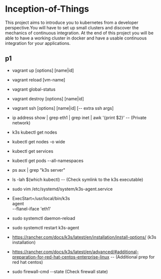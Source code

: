 # Inception-of-Things
This project aims to introduce you to kubernetes from a developer perspective.You will have to set up small clusters and discover the mechanics of continuous integration. At the end of this project you will be able to have a working cluster in docker and have a usable continuous integration for your applications.

## p1
  - vagrant up [options] [name|id]
  - vagrant reload [vm-name]
  - vagrant global-status
  - vagrant destroy [options] [name|id]
  - vagrant ssh [options] [name|id] [-- extra ssh args]

  - ip address show | grep eth1 | grep inet | awk '{print $2}' -- (Private network)
  - k3s kubectl get nodes
  - kubectl get nodes -o wide
  - kubectl get services
  - kubectl get pods --all-namespaces
  - ps aux | grep "k3s server"
  - ls -lah $(which kubectl) -- (Check symlink to the k3s executable)

  - sudo vim /etc/systemd/system/k3s-agent.service
  - ExecStart=/usr/local/bin/k3s \
  agent \
  --flanel-iface 'eth1'
  - sudo systemctl daemon-reload
  - sudo systemctl restart k3s-agent

  - https://rancher.com/docs/k3s/latest/en/installation/install-options/ (k3s installation)
  - https://rancher.com/docs/k3s/latest/en/advanced/#additional-preparation-for-red-hat-centos-enterprise-linux -- (Additional prep for red hat centos)
  - sudo firewall-cmd --state (Check firewall state)
